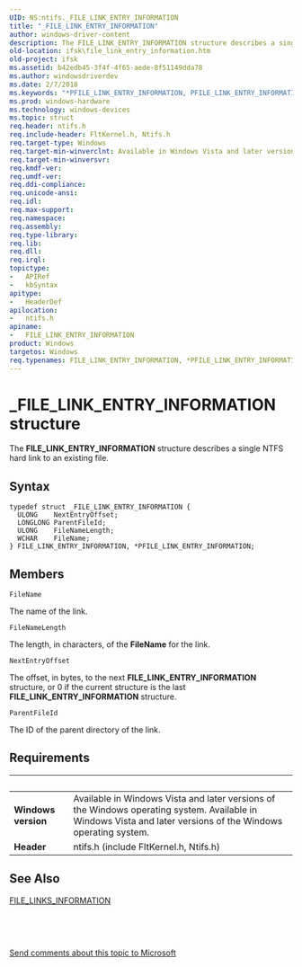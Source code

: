 ```yaml
---
UID: NS:ntifs._FILE_LINK_ENTRY_INFORMATION
title: "_FILE_LINK_ENTRY_INFORMATION"
author: windows-driver-content
description: The FILE_LINK_ENTRY_INFORMATION structure describes a single NTFS hard link to an existing file.
old-location: ifsk\file_link_entry_information.htm
old-project: ifsk
ms.assetid: b42edb45-3f4f-4f65-aede-8f51149dda78
ms.author: windowsdriverdev
ms.date: 2/7/2018
ms.keywords: "*PFILE_LINK_ENTRY_INFORMATION, PFILE_LINK_ENTRY_INFORMATION structure pointer [Installable File System Drivers], PFILE_LINK_ENTRY_INFORMATION, ntifs/PFILE_LINK_ENTRY_INFORMATION, FILE_LINK_ENTRY_INFORMATION structure [Installable File System Drivers], ifsk.file_link_entry_information, _FILE_LINK_ENTRY_INFORMATION, ntifs/FILE_LINK_ENTRY_INFORMATION, FILE_LINK_ENTRY_INFORMATION"
ms.prod: windows-hardware
ms.technology: windows-devices
ms.topic: struct
req.header: ntifs.h
req.include-header: FltKernel.h, Ntifs.h
req.target-type: Windows
req.target-min-winverclnt: Available in Windows Vista and later versions of the Windows operating system.
req.target-min-winversvr: 
req.kmdf-ver: 
req.umdf-ver: 
req.ddi-compliance: 
req.unicode-ansi: 
req.idl: 
req.max-support: 
req.namespace: 
req.assembly: 
req.type-library: 
req.lib: 
req.dll: 
req.irql: 
topictype:
-	APIRef
-	kbSyntax
apitype:
-	HeaderDef
apilocation:
-	ntifs.h
apiname:
-	FILE_LINK_ENTRY_INFORMATION
product: Windows
targetos: Windows
req.typenames: FILE_LINK_ENTRY_INFORMATION, *PFILE_LINK_ENTRY_INFORMATION
---
```


# _FILE_LINK_ENTRY_INFORMATION structure
The <b>FILE_LINK_ENTRY_INFORMATION</b> structure describes a single NTFS hard link to an existing file.

## Syntax
````
typedef struct _FILE_LINK_ENTRY_INFORMATION {
  ULONG    NextEntryOffset;
  LONGLONG ParentFileId;
  ULONG    FileNameLength;
  WCHAR    FileName;
} FILE_LINK_ENTRY_INFORMATION, *PFILE_LINK_ENTRY_INFORMATION;
````

## Members


`FileName`

The name of the link.

`FileNameLength`

The length, in characters, of the <b>FileName</b> for the link.

`NextEntryOffset`

The offset, in bytes, to the next <b>FILE_LINK_ENTRY_INFORMATION</b> structure, or 0 if the current structure is the last  <b>FILE_LINK_ENTRY_INFORMATION</b> structure.

`ParentFileId`

The ID of the parent directory of the link.


## Requirements
| &nbsp; | &nbsp; |
| ---- |:---- |
| **Windows version** | Available in Windows Vista and later versions of the Windows operating system. Available in Windows Vista and later versions of the Windows operating system. |
| **Header** | ntifs.h (include FltKernel.h, Ntifs.h) |

## See Also

<a href="..\ntifs\ns-ntifs-_file_links_information.md">FILE_LINKS_INFORMATION</a>



 

 

<a href="mailto:wsddocfb@microsoft.com?subject=Documentation%20feedback [ifsk\ifsk]:%20FILE_LINK_ENTRY_INFORMATION structure%20 RELEASE:%20(2/7/2018)&amp;body=%0A%0APRIVACY STATEMENT%0A%0AWe use your feedback to improve the documentation. We don't use your email address for any other purpose, and we'll remove your email address from our system after the issue that you're reporting is fixed. While we're working to fix this issue, we might send you an email message to ask for more info. Later, we might also send you an email message to let you know that we've addressed your feedback.%0A%0AFor more info about Microsoft's privacy policy, see http://privacy.microsoft.com/en-us/default.aspx." title="Send comments about this topic to Microsoft">Send comments about this topic to Microsoft</a>